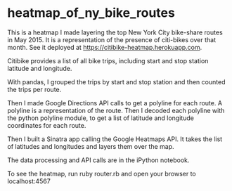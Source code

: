 # heatmap_of_ny_bike_routes

This is a heatmap I made layering the top New York City bike-share routes in May 2015. It is a representation of the presence of citi-bikes over that month. See it deployed at https://citibike-heatmap.herokuapp.com.

Citibike provides a list of all bike trips, including start and stop station latitude and longitude.

With pandas, I grouped the trips by start and stop station and then counted the trips per route.

Then I made Google Directions API calls to get a polyline for each route. A polyline is a representation of the route. Then I decoded each polyline with the python polyline module, to get a list of latitude and longitude coordinates for each route. 

Then I built a Sinatra app calling the Google Heatmaps API. It takes the list of latitudes and longitudes and layers them over the map. 

The data processing and API calls are in the iPython notebook.

To see the heatmap, run ruby router.rb and open your browser to localhost:4567
